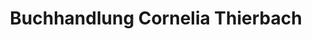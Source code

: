 ---
title: "Buchhandlung Cornelia Thierbach"
url: /dresden/buchhandlung-cornelia-thierbach/
shop: Bücher
---